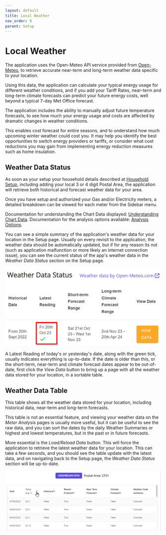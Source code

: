 ```yaml
---
layout: default
title: Local Weather
nav_order: 8
parent: Setup
---
```


# Local Weather

The application uses the Open-Meteo API service provided from [Open-Meteo](https://open-meteo.com/), to retrieve accurate near-term and long-term weather data specific to your location. 

Using this data, the application can calculate your typical energy usage for different weather conditions, and if you add your Tariff Rates, near-term and long-term climate forecasts can predict your future energy costs, well beyond a typical 7-day Met Office forecast.

The application includes the ability to manually adjust future temperature forecasts, to see how much your energy usage and costs are affected by dramatic changes in weather conditions.

This enables cost forecast for entire seasons, and to understand how much upcoming winter weather could cost you. It may help you identify the best opportunities to switch energy providers or tariffs, or consider what cost reductions you may gain from implementing energy reduction measures such as home insulation.

## Weather Data Status

As soon as your setup your household details described at [Household Setup](./household), including adding your local 3 or 4 digit Postal Area, the application will retrieve both historical and forecast weather data for your area. 

Once you have setup and authorized your Gas and/or Electricity meters, a detailed breakdown can be viewed for each meter from the Sidebar menu. 

Documentation for understanding the Chart Data displayed: [Understanding Chart Data](../analysis/understanding-chart-data).
Documentation for the analysis options available: [Analysis Options](../analysis/analysis-options).

You can see a simple summary of the application's weather data for your location in the Setup page. Usually on every revisit to the application, the weather data should be automatically updated, but if for any reason its not (such as application malfunction or more likely an internet connection issue), you can see the current status of the app's weather data in the *Weather Data Status* section on the Setup page.

![Weather Data Status](../assets/img/setup/WeatherDataStatus.png)

A Latest Reading of today's or yesterday's date, along with the green tick, usually indicates everything is up-to-date. If the date is older than this, or the short-term, near-term and climate forecast dates appear to be out-of-date, first click the *View Data* button to bring up a page with all the weather data stored for your location, in a sortable table.

## Weather Data Table

This table shows all the weather data stored for your location, including historical data, near-term and long-term forecasts.

This table is not an essential feature, and viewing your weather data on the *Meter Analysis* pages is usually more useful, but it can be useful to see the raw data, and you can sort the dates by the daily Weather Summaries or highest and lowest temperatures, but in the past or in future forecasts.

More essential is the *Load/Reload Data* button. This will force the application to retrieve the latest weather data for your location. This can take a few seconds, and you should see the table update with the latest data, and on navigating back to the Setup page, the *Weather Data Status* section will be up-to-date.

![Weather Data Table](../assets/img/setup/WeatherDataTable.png)
